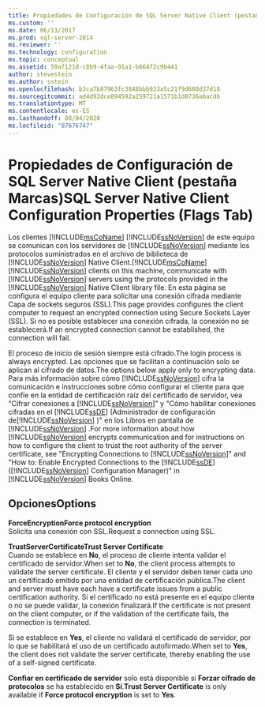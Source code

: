 ```yaml
---
title: Propiedades de Configuración de SQL Server Native Client (pestaña Marcas) | Microsoft Docs
ms.custom: ''
ms.date: 06/13/2017
ms.prod: sql-server-2014
ms.reviewer: ''
ms.technology: configuration
ms.topic: conceptual
ms.assetid: 59af121d-c8b9-4faa-91a1-b664f2c9b441
author: stevestein
ms.author: sstein
ms.openlocfilehash: b3ca7b87963fc3848bbb933a5c21f9d608d37d18
ms.sourcegitcommit: ad4d92dce894592a259721a1571b1d8736abacdb
ms.translationtype: MT
ms.contentlocale: es-ES
ms.lasthandoff: 08/04/2020
ms.locfileid: "87676747"
---
```

# <a name="sql-server-native-client-configuration-properties-flags-tab"></a><span data-ttu-id="ada14-102">Propiedades de Configuración de SQL Server Native Client (pestaña Marcas)</span><span class="sxs-lookup"><span data-stu-id="ada14-102">SQL Server Native Client Configuration Properties (Flags Tab)</span></span>
  <span data-ttu-id="ada14-103">Los clientes [!INCLUDE[msCoName](../../includes/msconame-md.md)] [!INCLUDE[ssNoVersion](../../includes/ssnoversion-md.md)] de este equipo se comunican con los servidores de [!INCLUDE[ssNoVersion](../../includes/ssnoversion-md.md)] mediante los protocolos suministrados en el archivo de biblioteca de [!INCLUDE[ssNoVersion](../../includes/ssnoversion-md.md)] Native Client.</span><span class="sxs-lookup"><span data-stu-id="ada14-103">[!INCLUDE[msCoName](../../includes/msconame-md.md)] [!INCLUDE[ssNoVersion](../../includes/ssnoversion-md.md)] clients on this machine, communicate with [!INCLUDE[ssNoVersion](../../includes/ssnoversion-md.md)] servers using the protocols provided in the [!INCLUDE[ssNoVersion](../../includes/ssnoversion-md.md)] Native Client library file.</span></span> <span data-ttu-id="ada14-104">En esta página se configura el equipo cliente para solicitar una conexión cifrada mediante Capa de sockets seguros (SSL).</span><span class="sxs-lookup"><span data-stu-id="ada14-104">This page provides configures the client computer to request an encrypted connection using Secure Sockets Layer (SSL).</span></span> <span data-ttu-id="ada14-105">Si no es posible establecer una conexión cifrada, la conexión no se establecerá.</span><span class="sxs-lookup"><span data-stu-id="ada14-105">If an encrypted connection cannot be established, the connection will fail.</span></span>  
  
 <span data-ttu-id="ada14-106">El proceso de inicio de sesión siempre está cifrado.</span><span class="sxs-lookup"><span data-stu-id="ada14-106">The login process is always encrypted.</span></span> <span data-ttu-id="ada14-107">Las opciones que se facilitan a continuación solo se aplican al cifrado de datos.</span><span class="sxs-lookup"><span data-stu-id="ada14-107">The options below apply only to encrypting data.</span></span> <span data-ttu-id="ada14-108">Para más información sobre cómo [!INCLUDE[ssNoVersion](../../includes/ssnoversion-md.md)] cifra la comunicación e instrucciones sobre cómo configurar el cliente para que confíe en la entidad de certificación raíz del certificado de servidor, vea "Cifrar conexiones a [!INCLUDE[ssNoVersion](../../includes/ssnoversion-md.md)]" y "Cómo habilitar conexiones cifradas en el [!INCLUDE[ssDE](../../includes/ssde-md.md)] (Administrador de configuración de[!INCLUDE[ssNoVersion](../../includes/ssnoversion-md.md)] )" en los Libros en pantalla de [!INCLUDE[ssNoVersion](../../includes/ssnoversion-md.md)] .</span><span class="sxs-lookup"><span data-stu-id="ada14-108">For more information about how [!INCLUDE[ssNoVersion](../../includes/ssnoversion-md.md)] encrypts communication and for instructions on how to configure the client to trust the root authority of the server certificate, see "Encrypting Connections to [!INCLUDE[ssNoVersion](../../includes/ssnoversion-md.md)]" and "How to: Enable Encrypted Connections to the [!INCLUDE[ssDE](../../includes/ssde-md.md)] ([!INCLUDE[ssNoVersion](../../includes/ssnoversion-md.md)] Configuration Manager)" in [!INCLUDE[ssNoVersion](../../includes/ssnoversion-md.md)] Books Online.</span></span>  
  
## <a name="options"></a><span data-ttu-id="ada14-109">Opciones</span><span class="sxs-lookup"><span data-stu-id="ada14-109">Options</span></span>  
 <span data-ttu-id="ada14-110">**ForceEncryption**</span><span class="sxs-lookup"><span data-stu-id="ada14-110">**Force protocol encryption**</span></span>  
 <span data-ttu-id="ada14-111">Solicita una conexión con SSL.</span><span class="sxs-lookup"><span data-stu-id="ada14-111">Request a connection using SSL.</span></span>  
  
 <span data-ttu-id="ada14-112">**TrustServerCertificate**</span><span class="sxs-lookup"><span data-stu-id="ada14-112">**Trust Server Certificate**</span></span>  
 <span data-ttu-id="ada14-113">Cuando se establece en **No**, el proceso de cliente intenta validar el certificado de servidor.</span><span class="sxs-lookup"><span data-stu-id="ada14-113">When set to **No**, the client process attempts to validate the server certificate.</span></span> <span data-ttu-id="ada14-114">El cliente y el servidor deben tener cada uno un certificado emitido por una entidad de certificación pública.</span><span class="sxs-lookup"><span data-stu-id="ada14-114">The client and server must have each have a certificate issues from a public certification authority.</span></span> <span data-ttu-id="ada14-115">Si el certificado no está presente en el equipo cliente o no se puede validar, la conexión finalizará.</span><span class="sxs-lookup"><span data-stu-id="ada14-115">If the certificate is not present on the client computer, or if the validation of the certificate fails, the connection is terminated.</span></span>  
  
 <span data-ttu-id="ada14-116">Si se establece en **Yes**, el cliente no validará el certificado de servidor, por lo que se habilitará el uso de un certificado autofirmado.</span><span class="sxs-lookup"><span data-stu-id="ada14-116">When set to **Yes**, the client does not validate the server certificate, thereby enabling the use of a self-signed certificate.</span></span>  
  
 <span data-ttu-id="ada14-117">**Confiar en certificado de servidor** solo está disponible si **Forzar cifrado de protocolos** se ha establecido en **Sí**.</span><span class="sxs-lookup"><span data-stu-id="ada14-117">**Trust Server Certificate** is only available if **Force protocol encryption** is set to **Yes**.</span></span>  
  
  
